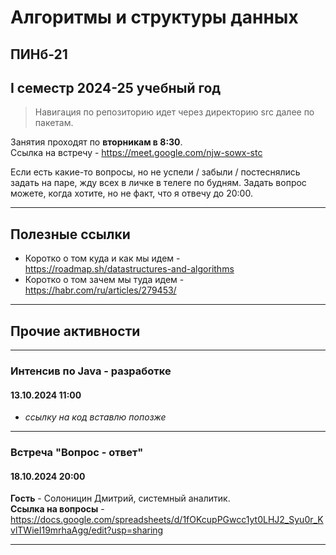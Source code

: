 # Алгоритмы и структуры данных
## ПИНб-21
## I семестр 2024-25 учебный год

> Навигация по репозиторию идет через директорию src далее по пакетам.

Занятия проходят по **вторникам в 8:30**. \
Ссылка на встречу - https://meet.google.com/njw-sowx-stc

Если есть какие-то вопросы, но не успели / забыли / постеснялись задать на паре, жду всех в личке в телеге по будням.
Задать вопрос можете, когда хотите, но не факт, что я отвечу до 20:00.
___
## Полезные ссылки

- Коротко о том куда и как мы идем - https://roadmap.sh/datastructures-and-algorithms
- Коротко о том зачем мы туда идем - https://habr.com/ru/articles/279453/
___
## Прочие активности
___
### Интенсив по Java - разработке
#### 13.10.2024 11:00

- *ссылку на код вставлю попозже*
___
### Встреча "Вопрос - ответ"
#### 18.10.2024 20:00

**Гость** - Солоницин Дмитрий, системный аналитик. \
**Ссылка на вопросы** - https://docs.google.com/spreadsheets/d/1fOKcupPGwcc1yt0LHJ2_Syu0r_KvlTWieI19mrhaAgg/edit?usp=sharing
___
